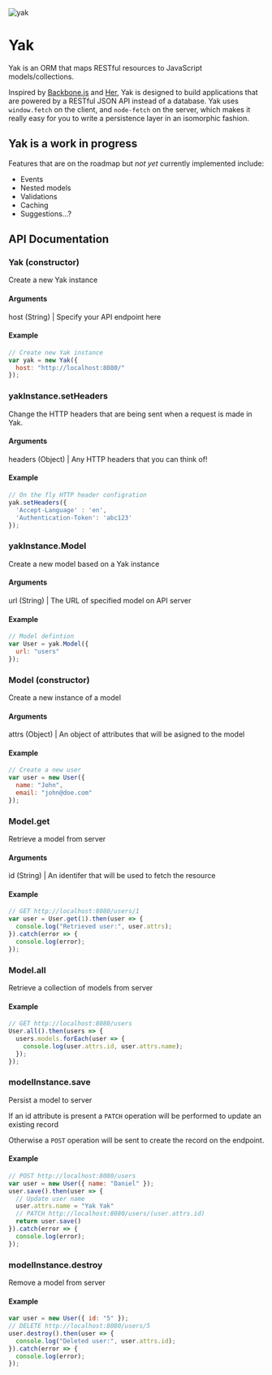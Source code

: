 ![yak](https://pixabay.com/static/uploads/photo/2012/04/26/14/01/yak-42541_640.png)

# Yak

Yak is an ORM that maps RESTful resources to JavaScript models/collections.

Inspired by [Backbone.js](http://backbonejs.org/) and [Her](http://www.her-rb.org/), Yak is designed to build applications that are powered by a RESTful JSON API instead of a database. Yak uses `window.fetch` on the client, and
`node-fetch` on the server, which makes it really easy for you to write a persistence layer in an isomorphic fashion.

## Yak is a work in progress

Features that are on the roadmap but *not yet* currently implemented include:

- Events
- Nested models
- Validations
- Caching
- Suggestions...?

## API Documentation

### Yak (constructor)

Create a new Yak instance

#### Arguments
host (String) | Specify your API endpoint here

#### Example
```js
// Create new Yak instance
var yak = new Yak({
  host: "http://localhost:8080/"
});
```

### yakInstance.setHeaders

Change the HTTP headers that are being sent when a request is made in Yak.

#### Arguments
headers (Object) | Any HTTP headers that you can think of!

#### Example
```js
// On the fly HTTP header configration
yak.setHeaders({
  'Accept-Language' : 'en',
  'Authentication-Token': 'abc123'
});
```


### yakInstance.Model

Create a new model based on a Yak instance

#### Arguments
url (String) | The URL of specified model on API server

#### Example
```js
// Model defintion
var User = yak.Model({
  url: "users"
});
```

### Model (constructor)

Create a new instance of a model

#### Arguments
attrs (Object) | An object of attributes that will be asigned to the model

#### Example
```js
// Create a new user
var user = new User({
  name: "John",
  email: "john@doe.com"
});
```

### Model.get

Retrieve a model from server

#### Arguments
id (String) | An identifer that will be used to fetch the resource

#### Example
```js
// GET http://localhost:8080/users/1
var user = User.get(1).then(user => {
  console.log("Retrieved user:", user.attrs);
}).catch(error => {
  console.log(error);
});
```

### Model.all

Retrieve a collection of models from server

#### Example
```js
// GET http://localhost:8080/users
User.all().then(users => {
  users.models.forEach(user => {
    console.log(user.attrs.id, user.attrs.name);
  });
});
```

### modelInstance.save

Persist a model to server

If an id attribute is present a `PATCH` operation
will be performed to update an existing record

Otherwise a `POST` operation will be sent
to create the record on the endpoint.

#### Example
```js
// POST http://localhost:8080/users
var user = new User({ name: "Daniel" });
user.save().then(user => {
  // Update user name
  user.attrs.name = "Yak Yak"
  // PATCH http://localhost:8080/users/(user.attrs.id)
  return user.save()
}).catch(error => {
  console.log(error);
});
```


### modelInstance.destroy

Remove a model from server

#### Example
```js
var user = new User({ id: "5" });
// DELETE http://localhost:8080/users/5
user.destroy().then(user => {
  console.log("Deleted user:", user.attrs.id);
}).catch(error => {
  console.log(error);
});
```
